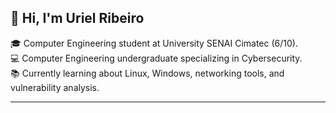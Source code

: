 ## 👋 Hi, I'm Uriel Ribeiro

🎓 Computer Engineering student at University SENAI Cimatec (6/10).  
💻 Computer Engineering undergraduate specializing in Cybersecurity. </br>
📚 Currently learning about Linux, Windows, networking tools, and vulnerability analysis.

---
